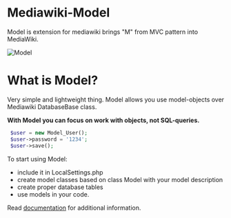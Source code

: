 Mediawiki-Model
===============

Model is extension for mediawiki brings "M" from MVC pattern into MediaWiki.

![Model](http://i.imgur.com/QsakWVL.png)

What is Model?
==============

Very simple and lightweight thing.
Model allows you use model-objects over Mediawiki DatabaseBase class.

**With Model you can focus on work with objects, not SQL-queries.**

```php
 $user = new Model_User();
 $user->password = '1234';
 $user->save();
```

To start using Model:

- include it in LocalSettings.php
- create model classes based on class Model with your model description
- create proper database tables
- use models in your code.

Read [documentation](http://github.com/vedmaka/Mediawiki-Model/wiki) for additional information.
